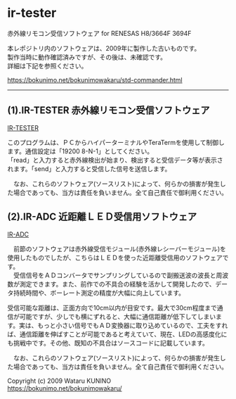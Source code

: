 # ir-tester  
赤外線リモコン受信ソフトウェア for RENESAS H8/3664F 3694F  

本レポジトリ内のソフトウェアは、2009年に製作した古いものです。  
製作当時に動作確認済みですが、その後は、未確認です。  
詳細は下記を参照ください。  

https://bokunimo.net/bokunimowakaru/std-commander.html

--------------------------------------------------------------------------------

## (1).IR-TESTER 赤外線リモコン受信ソフトウェア  

[IR-TESTER](/ir_tester_h8tiny/)  

このプログラムは、ＰＣからハイパーターミナルやTeraTermを使用して制御します。通信設定は「19200 8-N-1」としてください。  
「read」と入力すると赤外線検出が始まり、検出すると受信データ等が表示されます。「send」と入力すると受信した信号を送信します。  

　なお、これらのソフトウェア(ソースリスト)によって、何らかの損害が発生した場合であっても、当方は責任を負いません。全て自己責任で御利用ください。  

## (2).IR-ADC 近距離ＬＥＤ受信用ソフトウェア  

[IR-ADC](/ir_adc_h8tiny/)  

　前節のソフトウェアは赤外線受信モジュール(赤外線レシーバーモジュール)を使用したものでしたが、こちらはＬＥＤを使った近距離受信用のソフトウェアです。  
　受信信号をＡＤコンバータでサンプリングしているので副搬送波の波長と周波数が測定できます。また、前作での不具合の経験を活かして開発したので、データ持続時間や、ボーレート測定の精度が大幅に向上しています。  

受信可能な距離は、正面方向で10cm以内が目安です。最大で30cm程度まで通信が可能ですが、少しでも横にずれると、大幅に通信距離が低下してしまいます。実は、もっと小さい信号でもＡＤ変換器に取り込めているので、工夫をすれば、通信距離を伸ばすことが可能であると考えていて、現在、LEDの高感度化にも挑戦中です。その他、既知の不具合はソースコードに記載しています。  

　なお、これらのソフトウェア(ソースリスト)によって、何らかの損害が発生した場合であっても、当方は責任を負いません。全て自己責任で御利用ください。  


Copyright (c) 2009 Wataru KUNINO  
https://bokunimo.net/bokunimowakaru/  
